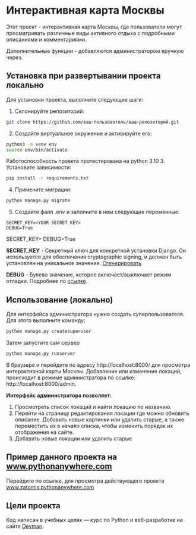 # Интерактивная карта Москвы

Этот проект - интерактивная карта Москвы, где пользователи могут просматривать различные виды
активного отдыха с подробными описаниями и комментариями. 

Дополнительные функции - добавляются администратором вручную через.

## Установка при развертывании проекта локально

Для установки проекта, выполните следующие шаги:

1. Склонируйте репозиторий:
```bash
git clone https://github.com/ваш-пользователь/ваш-репозиторий.git
```
2. Создайте виртуальное окружение и активируйте его:
```bash
python3 -m venv env
source env/bin/activate
```
Работоспособность проекта протестирована на python 3.10
3. Установите зависимости:
```bash
pip install -r requirements.txt
```
4. Примените миграции:
```bash
python manage.py migrate
```
5. Создайте файл .env и заполните в нем следующие переменные:
```
SECRET_KEY=<YOUR SECRET KEY>
DEBUG=True
```
SECRET_KEY=<YOUR SECRET KEY>
DEBUG=True

**SECRET_KEY** - Секретный ключ для конкретной установки Django. Он используется для обеспечения cryptographic signing,
и должен быть установлен на уникальное значение. [Сгенерировать](https://djecrety.ir)

**DEBUG** - Булево значение, которое включает/выключает режим отладки. 
Подробнее по [ссылке](https://django.fun/ru/docs/django/4.0/ref/settings/#debug).

## Использование (локально)

Для интерфейса администратора нужно создать суперпользователя. Для этого выполните команду:

```bash
python manage.py createsuperuser
```
Затем запустите сам сервер
```bash
python manage.py runserver
```
В браузере и перейдите по адресу http://localhost:8000/ для просмотра интерактивной карты Москвы.
Добавление или изменение локаций, происходит в режиме администратора по ссылке: http://localhost:8000/admin.

**Интерфейс администратора позволяет:**

1. Просмотреть список локаций и найти локацию по названию.
2. Перейти на страницу редактирования локации где можно обновить описание. Добавить новые картинки или удалить старые, а также переместить их в начало списка, чтобы изменить порядок их отображения на сайте.
3. Добавить новые локации или удалить старые

## Пример данного проекта на www.pythonanywhere.com
Перейдите по ссылке, для просмотра действующего проекта 
www.zatomis.pythonanywhere.com


## Цели проекта

Код написан в учебных целях — курс по Python и веб-разработке на сайте [Devman](https://dvmn.org).
